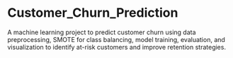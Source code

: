 # Customer_Churn_Prediction
A machine learning project to predict customer churn using data preprocessing, SMOTE for class balancing, model training, evaluation, and visualization to identify at-risk customers and improve retention strategies.
